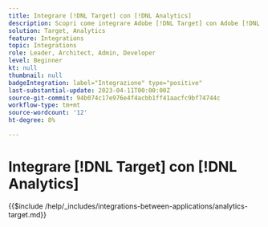 ```yaml
---
title: Integrare [!DNL Target] con [!DNL Analytics]
description: Scopri come integrare Adobe [!DNL Target] con Adobe [!DNL Analytics].
solution: Target, Analytics
feature: Integrations
topic: Integrations
role: Leader, Architect, Admin, Developer
level: Beginner
kt: null
thumbnail: null
badgeIntegration: label="Integrazione" type="positive"
last-substantial-update: 2023-04-11T00:00:00Z
source-git-commit: 94b074c17e976e4f4acbb1ff41aacfc9bf74744c
workflow-type: tm+mt
source-wordcount: '12'
ht-degree: 8%

---
```



# Integrare [!DNL Target] con [!DNL Analytics]

{{$include /help/_includes/integrations-between-applications/analytics-target.md}}
